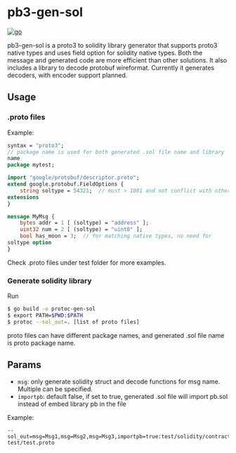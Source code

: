 # pb3-gen-sol 

[![go](https://github.com/sambacha/solidity-protoc/actions/workflows/go.yml/badge.svg)](https://github.com/sambacha/solidity-protoc/actions/workflows/go.yml)

pb3-gen-sol is a proto3 to solidity library generator that supports
proto3 native types and uses field option for solidity native types.
Both the message and generated code are more efficient than other
solutions. It also includes a library to decode protobuf wireformat.
Currently it generates decoders, with encoder support planned.

## Usage
### .proto files
Example:
```protobuf
syntax = "proto3";
// package name is used for both generated .sol file name and library
name
package mytest;

import "google/protobuf/descriptor.proto";
extend google.protobuf.FieldOptions {
    string soltype = 54321;  // must > 1001 and not conflict with other
extensions
}

message MyMsg {
    bytes addr = 1 [ (soltype) = "address" ];
    uint32 num = 2 [ (soltype) = "uint8" ];
    bool has_moon = 3;  // for matching native types, no need for
soltype option
}
```
Check .proto files under test folder for more examples.

### Generate solidity library
Run

```bash
$ go build -o protoc-gen-sol
$ export PATH=$PWD:$PATH
$ protoc --sol_out=. [list of proto files]
```

proto files can have different package names, and generated .sol file
name is proto package name.

## Params
- `msg`: only generate solidity struct and decode functions for msg
name. Multiple can be specified.
- `importpb`: default false, if set to true, generated .sol file will
import pb.sol instead of embed library pb in the file

Example:

```$ protoc
--sol_out=msg=Msg1,msg=Msg2,msg=Msg3,importpb=true:test/solidity/contracts/lib/
test/test.proto
```

